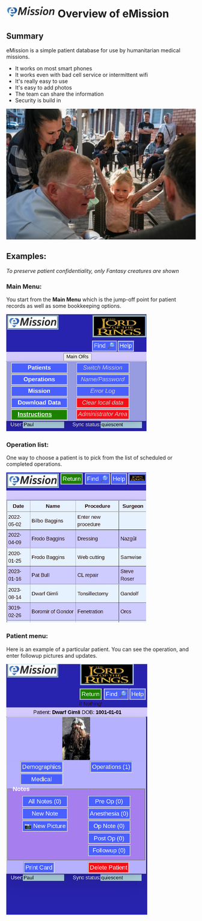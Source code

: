 # ![](images/emission11-web-white.jpg) Overview of eMission 

## Summary

eMission is a simple patient database for use by humanitarian medical missions.

* It works on most smart phones
* It works even with bad cell service or intermittent wifi
* It's really easy to use
* It's easy to add photos
* The team can share the information
* Security is build in

![](images/59190f77-41a3-4ce7-b583-27e8f020d4dd.webp)

## Examples:

*To preserve patient confidentiality, only Fantasy creatures are shown*

### Main Menu:

You start from the **Main Menu** which is the jump-off point for patient records as well as some bookkeeping options.

![](images/MainMenu.png)

### Operation list:

One way to choose a patient is to pick from the list of scheduled or completed operations.

![](images/AllOperations.png)


### Patient menu:

Here is an example of a particular patient. You can see the operation, and enter followup pictures and updates.

![](images/NewPatient8.png)


